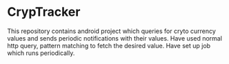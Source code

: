 # CrypTracker
This repository contains android project which queries for cryto currency values and sends periodic notifications with their values. 
Have used normal http query, pattern matching to fetch the desired value. Have set up job which runs periodically.
